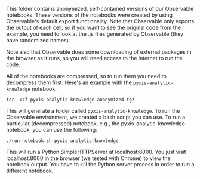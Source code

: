 This folder contains anonymized, self-contained versions of our Observable
notebooks.  These versions of the notebooks were created by using Observable's
default export functionality. Note that Observable only exports the output of
each cell, so if you want to see the original code from the example, you need
to look at the .js files generated by Observable (they have randomized names).

Note also that Observable does some downloading of external packages in the
browser as it runs, so you will need access to the internet to run the code.

All of the notebooks are compressed, so to run them you need to decompress them
first. Here's an example with the `pyxis-analytic-knowledge` notebook:
```
tar -xzf pyxis-analytic-knowledge-anonymized.tgz
```

This will generate a folder called `pyxis-analytic-knowledge`. To run the
Observable environment, we created a bash script you can use. To run a
particular (decompressed) notebook, e.g., the
pyxis-analytic-knowledge-notebook, you can use the following:
```
./run-notebook.sh pyxis-analytic-knowledge
```

This will run a Python SimpleHTTPServer at localhost:8000. You just visit
localhost:8000 in the browser (we tested with Chrome) to view the notebook
output. You have to kill the Python server process in order to run a different
notebook.

